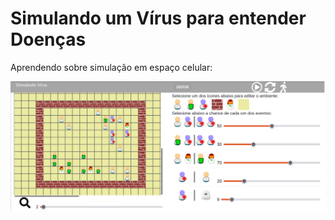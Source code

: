 # Simulando um Vírus para entender Doenças

Aprendendo sobre simulação em espaço celular:

[![Simulando um Vírus](images/contagion-sliders.png)](harena/scripts/playground/editor.html?source=cell/contagion-sliders&mode=no-script-no-hide)
